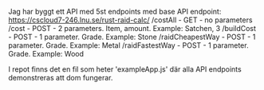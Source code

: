 Jag har byggt ett API med 5st endpoints med base API endpoint: https://cscloud7-246.lnu.se/rust-raid-calc/
/costAll - GET - no parameters
/cost - POST - 2 parameters. Item, amount. Example: Satchen, 3
/buildCost - POST - 1 parameter. Grade. Example: Stone
/raidCheapestWay - POST - 1 parameter. Grade. Example: Metal
/raidFastestWay - POST - 1 parameter. Grade. Example: Wood

I repot finns det en fil som heter 'exampleApp.js' där alla API endpoints demonstreras att dom fungerar.
